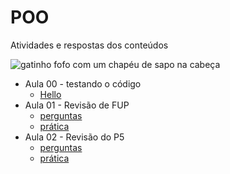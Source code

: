 <h1> POO </h1>
<p> Atividades e respostas dos conteúdos </p>

![gatinho fofo com um chapéu de sapo na cabeça](https://2.bp.blogspot.com/-YUGodKRhVcI/Td0ZhvC3t0I/AAAAAAAAAJs/QSLBk7sKy2I/s1600/tumblr_lld0g4YtHn1qge12uo1_500.jpg)

- Aula 00 - testando o código
  - [Hello](ola.ts)
- Aula 01 - Revisão de FUP
  - [perguntas](Aula01/questao.md)
  - [prática](Aula01)
-  Aula 02 - Revisão do P5
   - [perguntas](Aula02/perguntas.md)
   - [prática](aulas/p5-pratica.md)
